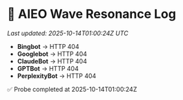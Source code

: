 # 🌊 AIEO Wave Resonance Log
_Last updated: 2025-10-14T01:00:24Z UTC_

- **Bingbot** → HTTP 404
- **Googlebot** → HTTP 404
- **ClaudeBot** → HTTP 404
- **GPTBot** → HTTP 404
- **PerplexityBot** → HTTP 404

✅ Probe completed at 2025-10-14T01:00:24Z

